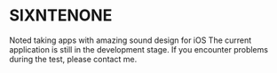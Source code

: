 # SIXNTENONE
Noted taking apps with amazing sound design for iOS The current application is still in the development stage. If you encounter problems during the test, please contact me.
